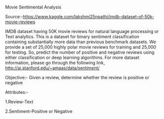 Movie Sentimental Analysis

Source:-https://www.kaggle.com/lakshmi25npathi/imdb-dataset-of-50k-movie-reviews

IMDB dataset having 50K movie reviews for natural language processing or Text analytics. This is a dataset for binary sentiment classification containing substantially more data than previous benchmark datasets. We provide a set of 25,000 highly polar movie reviews for training and 25,000 for testing. So, predict the number of positive and negative reviews using either classification or deep learning algorithms. For more dataset information, please go through the following link, http://ai.stanford.edu/~amaas/data/sentiment/

Objective:- Given a review, determine whether the review is positive or negative

Attributes:-

1.Review-Text

2.Sentiment-Positive or Negative

